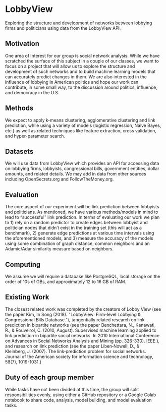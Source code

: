 # LobbyView
Exploring the structure and development of networks between lobbying firms and politicians using data from the LobbyView API.

## Motivation
One area of interest for our group is social network analysis. While we have scratched the surface of this subject in a couple of our classes, we want to focus on a project that will allow us to explore the structure and development of such networks and to build machine learning models that can accurately predict changes in them. We are also interested in the influence of lobbying in American politics and hope our work can contribute, in some small way, to the discussion around politics, influence, and democracy in the U.S. 

## Methods
We expect to apply k-means clustering, agglomerative clustering and link prediction, while using a variety of models (logistic regression, Naive Bayes, etc.) as well as related techniques like feature extraction, cross validation, and hyper-parameter search.

## Datasets
We will use data from LobbyView which provides an API for accessing data on lobbying firms, lobbyists, congressional bills, government entities, dollar amounts, and related details. We may add in data from other sources including OpenSecrets.org and FollowTheMoney.org.

## Evaluation
The core aspect of our experiment will be link prediction between lobbyists and politicians. As mentioned, we have various methods/models in mind to lead to “successful” link prediction. In terms of evaluating our work we plan to 1) rely on a random predictor to create edges between lobbyist and politician nodes that didn’t exist in the training set (this will act as a benchmark), 2) generate edge predictions at various time intervals using the aforementioned models, and 3) measure the accuracy of the models using some combination of graph distance, common neighbors and an Adamic/Adar similarity measure based on neighbors. 

## Computing
We assume we will require a database like PostgreSQL, local storage on the order of 10s of GBs, and approximately 12 to 16 GB of RAM.

## Existing Work
The closest related work was completed by the creators of Lobby View (see the paper Kim, In Song (2018). "LobbyView: Firm-level Lobbying & Congressional Bills Database."), tangentially related research on link prediction in bipartite networks (see the paper Benchettara, N., Kanawati, R., & Rouveirol, C. (2010, August). Supervised machine learning applied to link prediction in bipartite social networks. In 2010 International Conference on Advances in Social Networks Analysis and Mining (pp. 326-330). IEEE.), and research on link prediction (see the paper Liben‐Nowell, D., & Kleinberg, J. (2007). The link‐prediction problem for social networks. Journal of the American society for information science and technology, 58(7), 1019-1031.)

## Duty of each group member
While tasks have not been divided at this time, the group will split responsibilities evenly, using either a GitHub repository or a Google Colab notebook to share code, analysis, model building, and model evaluation tasks.
